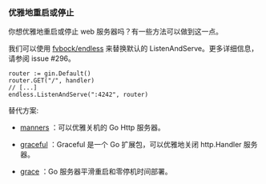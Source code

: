 ### 优雅地重启或停止
你想优雅地重启或停止 web 服务器吗？有一些方法可以做到这一点。

我们可以使用 [fvbock/endless](https://github.com/fvbock/endless) 来替换默认的 ListenAndServe。更多详细信息，请参阅 issue #296。

```text
router := gin.Default()
router.GET("/", handler)
// [...]
endless.ListenAndServe(":4242", router)
```

替代方案:
- [manners](https://github.com/braintree/manners) ：可以优雅关机的 Go Http 服务器。

- [graceful](https://github.com/tylerb/graceful) ：Graceful 是一个 Go 扩展包，可以优雅地关闭 http.Handler 服务器。

- [grace](https://github.com/braintree/manners) ：Go 服务器平滑重启和零停机时间部署。









